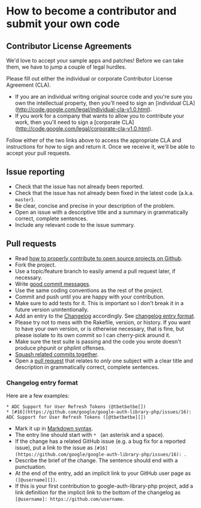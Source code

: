 # How to become a contributor and submit your own code

## Contributor License Agreements

We'd love to accept your sample apps and patches! Before we can take them, we have to jump a couple of legal hurdles.

Please fill out either the individual or corporate Contributor License Agreement
(CLA).

* If you are an individual writing original source code and you're sure you own the intellectual property, then you'll
  need to sign an [individual CLA]
  (http://code.google.com/legal/individual-cla-v1.0.html).
* If you work for a company that wants to allow you to contribute your work, then you'll need to sign a [corporate CLA]
  (http://code.google.com/legal/corporate-cla-v1.0.html).

Follow either of the two links above to access the appropriate CLA and instructions for how to sign and return it. Once
we receive it, we'll be able to accept your pull requests.

## Issue reporting

* Check that the issue has not already been reported.
* Check that the issue has not already been fixed in the latest code
  (a.k.a. `master`).
* Be clear, concise and precise in your description of the problem.
* Open an issue with a descriptive title and a summary in grammatically correct, complete sentences.
* Include any relevant code to the issue summary.

## Pull requests

* Read [how to properly contribute to open source projects on Github][2].
* Fork the project.
* Use a topic/feature branch to easily amend a pull request later, if necessary.
* Write [good commit messages][3].
* Use the same coding conventions as the rest of the project.
* Commit and push until you are happy with your contribution.
* Make sure to add tests for it. This is important so I don't break it in a future version unintentionally.
* Add an entry to the [Changelog](CHANGELOG.md) accordingly. See [changelog entry format](#changelog-entry-format).
* Please try not to mess with the Rakefile, version, or history. If you want to have your own version, or is otherwise
  necessary, that is fine, but please isolate to its own commit so I can cherry-pick around it.
* Make sure the test suite is passing and the code you wrote doesn't produce phpunit or phplint offenses.
* [Squash related commits together][5].
* Open a [pull request][4] that relates to *only* one subject with a clear title and description in grammatically
  correct, complete sentences.

### Changelog entry format

Here are a few examples:

```
* ADC Support for User Refresh Tokens (@tbetbetbe[])
* [#16](https://github.com/google/google-auth-library-php/issues/16): ADC Support for User Refresh Tokens ([@tbetbetbe][])
```

* Mark it up in [Markdown syntax][6].
* The entry line should start with `* ` (an asterisk and a space).
* If the change has a related GitHub issue (e.g. a bug fix for a reported issue), put a link to the issue
  as `[#16](https://github.com/google/google-auth-library-php/issues/16): `.
* Describe the brief of the change. The sentence should end with a punctuation.
* At the end of the entry, add an implicit link to your GitHub user page as `([@username][])`.
* If this is your first contribution to google-auth-library-php project, add a link definition for the implicit link to
  the bottom of the changelog as `[@username]: https://github.com/username`.

[1]: https://github.com/google/google-auth-php-library/issues

[2]: http://gun.io/blog/how-to-github-fork-branch-and-pull-request

[3]: http://tbaggery.com/2008/04/19/a-note-about-git-commit-messages.html

[4]: https://help.github.com/articles/using-pull-requests

[5]: http://gitready.com/advanced/2009/02/10/squashing-commits-with-rebase.html

[6]: http://daringfireball.net/projects/markdown/syntax
